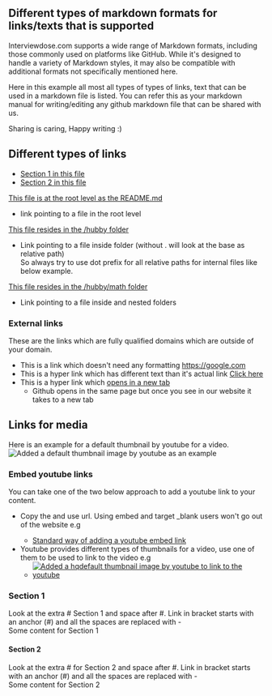 ## Different types of markdown formats for links/texts that is supported
Interviewdose.com supports a wide range of Markdown formats, including those commonly used on platforms like GitHub. While it's designed to handle a variety of Markdown styles, it may also be compatible with additional formats not specifically mentioned here.  

Here in this example all most all types of types of links, text that can be used in a markdown file is listed. You can refer this as your markdown manual for writing/editing any github markdown file that can be shared with us.

Sharing is caring, Happy writing :)

## Different types of links

- [Section 1 in this file](#section-1)
- [Section 2 in this file](#section-2)

[This file is at the root level as the README.md](file2.md)
  - link pointing to a file in the root level
    
[This file resides in the /hubby folder](/hubby/projects.md)
  - Link pointing to a file inside folder (without . will look at the base as relative path)  
    So always try to use dot prefix for all relative paths for internal files like below example.
    
[This file resides in the /hubby/math folder](./hubby/math/list1.md)
  - Link pointing to a file inside and nested folders
    
### External links
These are the links which are fully qualified domains 
which are outside of your domain.
- This is a link which doesn't need any formatting https://google.com
- This is a hyper link which has different text than it's actual link [Click here](https://google.com)
- This is a hyper link which <a href="https://google.com" target="_blank">opens in a new tab</a>
  - Github opens in the same page but once you see in our website it takes to a new tab
    
## Links for media
Here is an example for a default thumbnail by youtube for a video.  
![Added a default thumbnail image by youtube as an example](https://img.youtube.com/vi/Pz0CbXA4mn8/default.jpg)
  
### Embed youtube links
You can take one of the two below approach to add a youtube link to your content. 
- Copy the <youtubeId> and use <embed> url. Using embed and target _blank users won't go out of the website e.g
  - <a href="https://youtube.com/embed/HvMc-ECHTWk" target="_blank">Standard way of adding a youtube embed link</a>
- Youtube provides different types of thumbnails for a video, use one of them to be used to link to the video e.g
  - [![Added a hqdefault thumbnail image by youtube to link to the youtube](https://img.youtube.com/vi/Pz0CbXA4mn8/hqdefault.jpg)](https://youtube.com/embed/Pz0CbXA4mn8)

### Section 1
Look at the extra # Section 1 and space after #. Link in bracket starts with an anchor (#) and all the spaces are replaced with -  
Some content for Section 1

#### Section 2
Look at the extra # for Section 2 and space after #. Link in bracket starts with an anchor (#) and all the spaces are replaced with -  
Some content for Section 2
